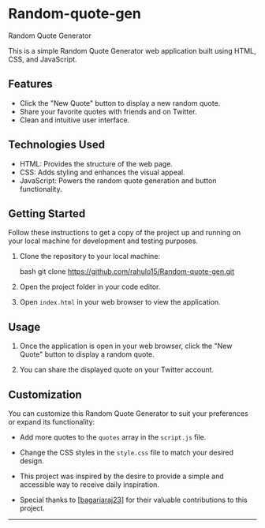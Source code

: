 # Random-quote-gen
Random Quote Generator

This is a simple Random Quote Generator web application built using HTML, CSS, and JavaScript.


## Features

- Click the "New Quote" button to display a new random quote.
- Share your favorite quotes with friends and on Twitter.
- Clean and intuitive user interface.

## Technologies Used

- HTML: Provides the structure of the web page.
- CSS: Adds styling and enhances the visual appeal.
- JavaScript: Powers the random quote generation and button functionality.

## Getting Started

Follow these instructions to get a copy of the project up and running on your local machine for development and testing purposes.

1. Clone the repository to your local machine:

   bash
   git clone https://github.com/rahulo15/Random-quote-gen.git
   

2. Open the project folder in your code editor.

3. Open `index.html` in your web browser to view the application.

## Usage

1. Once the application is open in your web browser, click the "New Quote" button to display a random quote.

2. You can share the displayed quote on your Twitter account.

## Customization

You can customize this Random Quote Generator to suit your preferences or expand its functionality:

- Add more quotes to the `quotes` array in the `script.js` file.
- Change the CSS styles in the `style.css` file to match your desired design.

- This project was inspired by the desire to provide a simple and accessible way to receive daily inspiration.
- Special thanks to [[bagariaraj23](https://github.com/bagariaraj23)] for their valuable contributions to this project.

---
